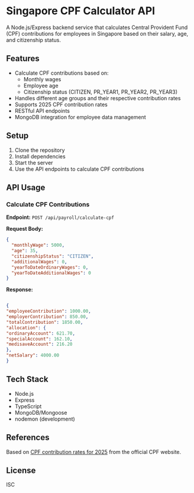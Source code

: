 # Singapore CPF Calculator API

A Node.js/Express backend service that calculates Central Provident Fund (CPF) contributions for employees in Singapore based on their salary, age, and citizenship status.

## Features

- Calculate CPF contributions based on:
  - Monthly wages
  - Employee age
  - Citizenship status (CITIZEN, PR_YEAR1, PR_YEAR2, PR_YEAR3)
- Handles different age groups and their respective contribution rates
- Supports 2025 CPF contribution rates
- RESTful API endpoints
- MongoDB integration for employee data management

## Setup

1. Clone the repository
2. Install dependencies
3. Start the server
4. Use the API endpoints to calculate CPF contributions

## API Usage

### Calculate CPF Contributions

**Endpoint:** `POST /api/payroll/calculate-cpf`

**Request Body:**
```json
{
  "monthlyWage": 5000,
  "age": 35,
  "citizenshipStatus": "CITIZEN",
  "additionalWages": 0,
  "yearToDateOrdinaryWages": 0,
  "yearToDateAdditionalWages": 0
}
```

**Response:**
```json

{
"employeeContribution": 1000.00,
"employerContribution": 850.00,
"totalContribution": 1850.00,
"allocation": {
"ordinaryAccount": 621.70,
"specialAccount": 162.10,
"medisaveAccount": 216.20
},
"netSalary": 4000.00
}
```

## Tech Stack

- Node.js
- Express
- TypeScript
- MongoDB/Mongoose
- nodemon (development)

## References

Based on [CPF contribution rates for 2025](https://www.cpf.gov.sg/employer/cpf-contribution/cpf-contribution-rates) from the official CPF website.

## License

ISC
